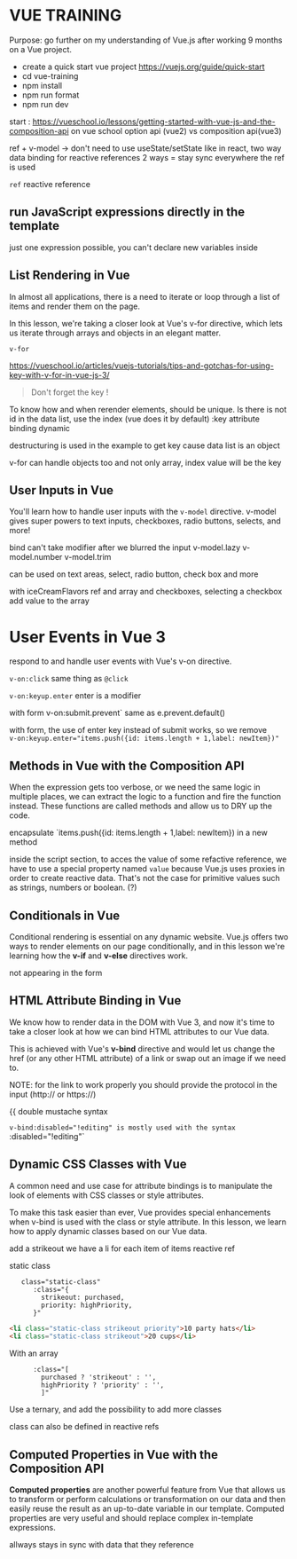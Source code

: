 # VUE TRAININGPurpose: go further on my understanding of Vue.js after working 9 months on a Vue project.- create a quick start vue project https://vuejs.org/guide/quick-start- cd vue-training- npm install- npm run format- npm run devstart : https://vueschool.io/lessons/getting-started-with-vue-js-and-the-composition-api on vue schooloption api (vue2) vs composition api(vue3)ref + v-model -> don't need to use useState/setState like in react, two way data binding for reactive references2 ways = stay sync everywhere the ref is used`ref` reactive reference## run JavaScript expressions directly in the templatejust one expression possible, you can't declare new variables inside## List Rendering in VueIn almost all applications, there is a need to iterate or loop through a list of items and render them on the page.In this lesson, we're taking a closer look at Vue's v-for directive, which lets us iterate through arrays and objects in an elegant matter.`v-for`https://vueschool.io/articles/vuejs-tutorials/tips-and-gotchas-for-using-key-with-v-for-in-vue-js-3/> Don't forget the key !To know how and when rerender elements, should be unique. Is there is not id in the data list, use the index (vue does it by default):key attribute binding dynamicdestructuring is used in the example to get key cause data list is an objectv-for can handle objects too and not only array, index value will be the key## User Inputs in VueYou'll learn how to handle user inputs with the `v-model` directive. v-model gives super powers to text inputs, checkboxes, radio buttons, selects, and more!bindcan't take modifierafter we blurred the input v-model.lazyv-model.numberv-model.trimcan be used on text areas, select, radio button, check box and morewith iceCreamFlavors ref and array and checkboxes, selecting a checkbox add value to the array# User Events in Vue 3respond to and handle user events with Vue's v-on directive.`v-on:click` same thing as `@click``v-on:keyup.enter` enter is a modifierwith form v-on:submit.prevent` same as e.prevent.default()with form, the use of enter key instead of submit works, so we remove `    v-on:keyup.enter="items.push({id: items.length + 1,label: newItem})"`## Methods in Vue with the Composition APIWhen the expression gets too verbose, or we need the same logic in multiple places, we can extract the logic to a function and fire the function instead. These functions are called methods and allow us to DRY up the code.encapsulate `items.push({id: items.length + 1,label: newItem}) in a new methodinside the script section, to acces the value of some refactive reference, we have to use a special property named `value` because Vue.js uses proxies in order to create reactive data. That's not the case for primitive values such as strings, numbers or boolean. (?)## Conditionals in VueConditional rendering is essential on any dynamic website. Vue.js offers two ways to render elements on our page conditionally, and in this lesson we're learning how the **v-if** and **v-else** directives work.not appearing in the form## HTML Attribute Binding in VueWe know how to render data in the DOM with Vue 3, and now it's time to take a closer look at how we can bind HTML attributes to our Vue data.This is achieved with Vue's **v-bind** directive and would let us change the href (or any other HTML attribute) of a link or swap out an image if we need to.NOTE: for the link to work properly you should provide the protocol in the input (http:// or https://){{ double mustache syntax`v-bind:disabled="!editing" is mostly used with the syntax `:disabled="!editing"`## Dynamic CSS Classes with VueA common need and use case for attribute bindings is to manipulate the look of elements with CSS classes or style attributes.To make this task easier than ever, Vue provides special enhancements when v-bind is used with the class or style attribute. In this lesson, we learn how to apply dynamic classes based on our Vue data.add a strikeoutwe have a li for each item of items reactive refstatic class```vue   class="static-class"      :class="{        strikeout: purchased,        priority: highPriority,      }"``````html<li class="static-class strikeout priority">10 party hats</li><li class="static-class strikeout">20 cups</li>```With an array```vue      :class="[        purchased ? 'strikeout' : '',        highPriority ? 'priority' : '',        ]"```Use a ternary, and add the possibility to add more classesclass can also be defined in reactive refs## Computed Properties in Vue with the Composition API**Computed properties** are another powerful feature from Vue that allows us to transform or perform calculations or transformation on our data and then easily reuse the result as an up-to-date variable in our template. Computed properties are very useful and should replace complex in-template expressions.allways stays in sync with data that they reference